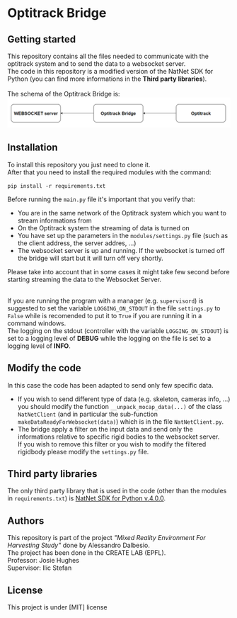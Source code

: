 # Optitrack Bridge

## Getting started
This repository contains all the files needed to communicate with the optitrack system and to send the data to a websocket server. <br>
The code in this repository is a modified version of the NatNet SDK for Python (you can find more informations in the <b>Third party libraries</b>). <br><br>
The schema of the Optitrack Bridge is: <br>
![Alt Text](readme-files/schema.png)

## Installation
To install this repository you just need to clone it. <br>
After that you need to install the required modules with the command:
```
pip install -r requirements.txt
```
Before running the <code>main.py</code> file it's important that you verify that:
- You are in the same network of the Optitrack system which you want to stream informations from
- On the Optitrack system the streaming of data is turned on
- You have set up the parameters in the <code>modules/settings.py</code> file (such as the client address, the server addres, ...)
- The websocket server is up and running. If the websocket is turned off the bridge will start but it will turn off very shortly.

Please take into account that in some cases it might take few second before starting streaming the data to the Websocket Server. <br><br>

If you are running the program with a manager (e.g. <code>supervisord</code>) is suggested to set the variable <code>LOGGING_ON_STDOUT</code> in the file <code>settings.py</code> to <code>False</code> while is recomended to put it to <code>True</code> if you are running it in a command windows. <br>
The logging on the stdout (controller with the variable <code>LOGGING_ON_STDOUT</code>) is set to a logging level of **DEBUG** while the logging on the file is set to a logging level of **INFO**. <br>

## Modify the code
In this case the code has been adapted to send only few specific data. 
- If you wish to send different type of data (e.g. skeleton, cameras info, ...) you should modify the function <code>__unpack_mocap_data(...)</code> of the class <code>NatNetClient</code> (and in particular the sub-function <code>makeDataReadyForWebsocket(data)</code>) which is in the file <code>NatNetClient.py</code>.
- The bridge apply a filter on the input data and send only the informations relative to specific rigid bodies to the websocket server. <br>
If you wish to remove this filter or you wish to modify the filtered rigidbody please modify the <code>settings.py</code> file.

## Third party libraries
The only third party library that is used in the code (other than the modules in <code>requirements.txt</code>) is [NatNet SDK for Python v.4.0.0](https://optitrack.com/support/downloads/developer-tools.html).

## Authors
This repository is part of the project *"Mixed Reality Environment For Harvesting Study"* done by Alessandro Dalbesio.<br>
The project has been done in the CREATE LAB (EPFL).<br>
Professor: Josie Hughes<br>
Supervisor: Ilic Stefan<br>

## License
This project is under [MIT] license